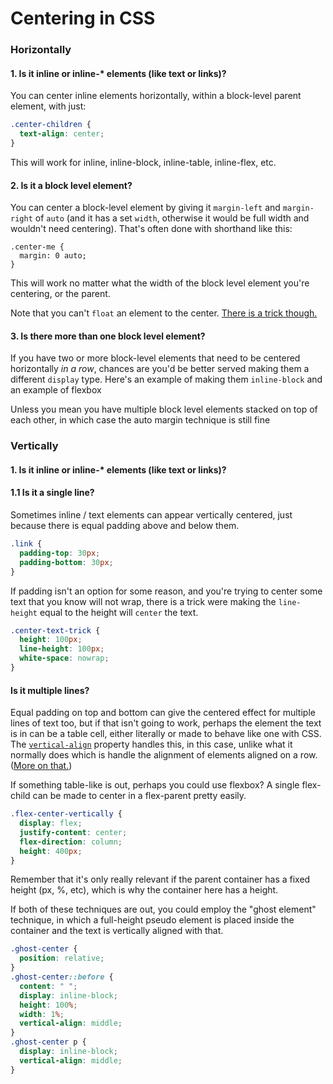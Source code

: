 # Centering in CSS

### Horizontally

#### 1. Is it inline or inline-* elements (like text or links)?

You can center inline elements horizontally, within a block-level parent element, with just:

```css
.center-children {
  text-align: center;
}
```

This will work for inline, inline-block, inline-table, inline-flex, etc.

#### 2. Is it a block level element?

You can center a block-level element by giving it `margin-left` and `margin-right` of `auto` (and it has a set `width`, otherwise it would be full width and wouldn't need centering). That's often done with shorthand like this:

```
.center-me {
  margin: 0 auto;
}
```

This will work no matter what the width of the block level element you're centering, or the parent.

Note that you can't `float` an element to the center. [There is a trick though.](http://css-tricks.com/float-center/)

#### 3. Is there more than one block level element?

If you have two or more block-level elements that need to be centered horizontally *in a row*, chances are you'd be better served making them a different `display` type. Here's an example of making them `inline-block` and an example of flexbox

Unless you mean you have multiple block level elements stacked on top of each other, in which case the auto margin technique is still fine

### Vertically

#### 1. Is it inline or inline-* elements (like text or links)?

#### 1.1 Is it a single line?

Sometimes inline / text elements can appear vertically centered, just because there is equal padding above and below them.

```css
.link {
  padding-top: 30px;
  padding-bottom: 30px;
}
```

If padding isn't an option for some reason, and you're trying to center some text that you know will not wrap, there is a trick were making the `line-height` equal to the height will `center` the text.

```css
.center-text-trick {
  height: 100px;
  line-height: 100px;
  white-space: nowrap;
}
```

#### Is it multiple lines?

Equal padding on top and bottom can give the centered effect for multiple lines of text too, but if that isn't going to work, perhaps the element the text is in can be a table cell, either literally or made to behave like one with CSS. The [`vertical-align`](http://css-tricks.com/almanac/properties/v/vertical-align/) property handles this, in this case, unlike what it normally does which is handle the alignment of elements aligned on a row. ([More on that.](http://css-tricks.com/what-is-vertical-align/))

If something table-like is out, perhaps you could use flexbox? A single flex-child can be made to center in a flex-parent pretty easily.

```css
.flex-center-vertically {
  display: flex;
  justify-content: center;
  flex-direction: column;
  height: 400px;
}
```

Remember that it's only really relevant if the parent container has a fixed height (px, %, etc), which is why the container here has a height.

If both of these techniques are out, you could employ the "ghost element" technique, in which a full-height pseudo element is placed inside the container and the text is vertically aligned with that.

```css
.ghost-center {
  position: relative;
}
.ghost-center::before {
  content: " ";
  display: inline-block;
  height: 100%;
  width: 1%;
  vertical-align: middle;
}
.ghost-center p {
  display: inline-block;
  vertical-align: middle;
}
```

